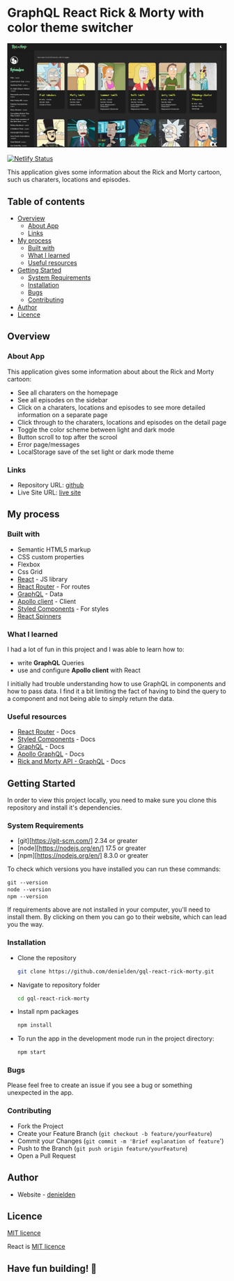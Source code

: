 # GraphQL React Rick & Morty with color theme switcher

![GraphQL React Rick & Morty](./screenshot.webp)

[![Netlify Status](https://api.netlify.com/api/v1/badges/a5aaf126-21aa-46ea-807f-aa6158d184d5/deploy-status)](https://app.netlify.com/sites/gql-react-rick-morty/deploys)

This application gives some information about the Rick and Morty cartoon, such us charaters, locations and episodes.

## Table of contents

- [Overview](#overview)
  - [About App](#about-app)
  - [Links](#links)
- [My process](#my-process)
  - [Built with](#built-with)
  - [What I learned](#what-i-learned)
  - [Useful resources](#useful-resources)
- [Getting Started](#getting-started)
  - [System Requirements](#system-requirements)
  - [Installation](#installation)
  - [Bugs](#bugs)
  - [Contributing](#contributing)
- [Author](#author)
- [Licence](#licence) 

## Overview

### About App

This application gives some information about about the Rick and Morty cartoon:

- See all charaters on the homepage
- See all episodes on the sidebar
- Click on a charaters, locations and episodes to see more detailed information on a separate page
- Click through to the charaters, locations and episodes on the detail page
- Toggle the color scheme between light and dark mode
- Button scroll to top after the scrool
- Error page/messages
- LocalStorage save of the set light or dark mode theme

### Links

- Repository URL: [github](https://github.com/denielden/gql-react-rick-morty)
- Live Site URL: [live site](https://gql-react-rick-morty.netlify.app)

## My process

### Built with

- Semantic HTML5 markup
- CSS custom properties
- Flexbox
- Css Grid
- [React](https://reactjs.org/) - JS library
- [React Router](https://reactrouter.com/) - For routes
- [GraphQL](https://graphql.org/) - Data
- [Apollo client](https://www.apollographql.com/) - Client
- [Styled Components](https://styled-components.com/) - For styles
- [React Spinners](https://www.npmjs.com/package/react-spinners)

### What I learned

I had a lot of fun in this project and I was able to learn how to:
- write **GraphQL** Queries
- use and configure **Apollo client** with React

I initially had trouble understanding how to use GraphQL in components and how to pass data. I find it a bit limiting the fact of having to bind the query to a component and not being able to simply return the data.

### Useful resources

- [React Router](https://reactrouter.com/docs/en/v6) - Docs
- [Styled Components](https://styled-components.com/docs) - Docs
- [GraphQL](https://graphql.org/) - Docs
- [Apollo GraphQL](https://www.apollographql.com/docs/react/) - Docs
- [Rick and Morty API - GraphQL](https://rickandmortyapi.com) - Docs

## Getting Started

In order to view this project locally, you need to make sure you clone this repository and install it's dependencies.

### System Requirements

- [git][https://git-scm.com/] 2.34 or greater
- [node][https://nodejs.org/en/] 17.5 or greater
- [npm][https://nodejs.org/en/] 8.3.0 or greater

To check which versions you have installed you can run these commands:
```
git --version
node --version
npm --version
```
If requirements above are not installed in your computer, you'll need to install them. By clicking on them you can go to their website, which can lead you the way.

### Installation

- Clone the repository
  ```sh
  git clone https://github.com/denielden/gql-react-rick-morty.git
  ```
- Navigate to repository folder
  ```sh
  cd gql-react-rick-morty
  ```
- Install npm packages
  ```sh
  npm install
  ```
- To run the app in the development mode run in the project directory: 
  ```sh
  npm start
  ```

### Bugs

Please feel free to create an issue if you see a bug or something unexpected in the app.

### Contributing

- Fork the Project
- Create your Feature Branch (`git checkout -b feature/yourFeature`)
- Commit your Changes (`git commit -m 'Brief explanation of feature`')
- Push to the Branch (`git push origin feature/yourFeature`)
- Open a Pull Request

## Author

- Website - [denielden](https://denielden.github.io)

## Licence 
[MIT licence](https://github.com/denielden/React-ToDo-app/blob/main/LICENSE)

React is [MIT licence](https://github.com/facebook/react/blob/main/LICENSE)


## **Have fun building!** 🚀